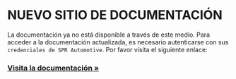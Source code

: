 # NUEVO SITIO DE DOCUMENTACIÓN

La documentación ya no está disponible a través de este medio.
Para acceder a la documentación actualizada, es necesario autenticarse con sus `credenciales de SPR Automotive`. Por favor visita el siguiente enlace:

### [Visita la documentación »](https://sprautomotive.com/es_MX/docs/api)
